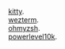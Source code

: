 [kitty](https://sw.kovidgoyal.net/kitty/binary/).  
[wezterm](https://wezfurlong.org/wezterm/installation.html).  
[ohmyzsh](https://ohmyz.sh/).  
[powerlevel10k](https://github.com/romkatv/powerlevel10k).  